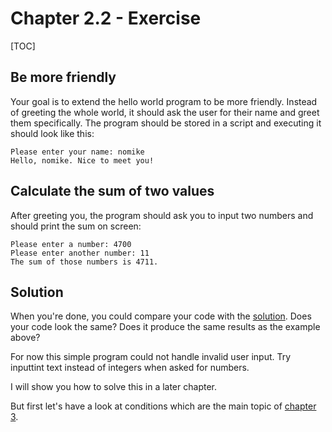 # Chapter 2.2 - Exercise

[TOC]

## Be more friendly

Your goal is to extend the hello world program to be more friendly. Instead of greeting the whole world, it should ask the user for their name and greet them specifically. The program should be stored in a script and executing it should look like this:

```plaintext
Please enter your name: nomike
Hello, nomike. Nice to meet you!
```

## Calculate the sum of two values

After greeting you, the program should ask you to input two numbers and should print the sum on screen:

```plaintext
Please enter a number: 4700
Please enter another number: 11
The sum of those numbers is 4711.
```

## Solution

When you're done, you could compare your code with the [solution](hello.py).
Does your code look the same? Does it produce the same results as the example above?

For now this simple program could not handle invalid user input. Try inputtint text instead of integers when asked for numbers.

I will show you how to solve this in a later chapter.

But first let's have a look at conditions which are the main topic of [chapter 3](../../../3).
